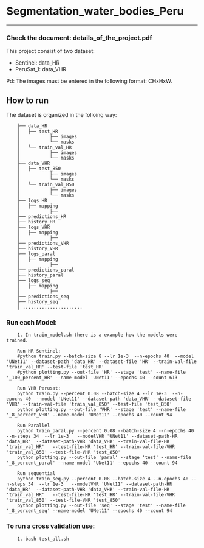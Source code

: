 # Segmentation_water_bodies_Peru
----------
### Check the document: details_of_the_project.pdf

This project consist of two dataset:
- Sentinel: data_HR
- PeruSat_1: data_VHR

Pd: The images must be entered in the following format: CHxHxW.

How to run
----------
The dataset is organized in the folloing way:


        ├── data_HR
        │   ├── test_HR
        │           ├── images
        │           └── masks
        │   └── train_val_HR
        │           ├── images
        │           └── masks
        ├── data_VHR
        │   ├── test_850
        │           ├── images
        │           └── masks
        │   └── train_val_850
        │           ├── images
        │           └── masks
        ├── logs_HR
        │   ├── mapping
        │           ├── 
        ├── predictions_HR
        ├── history_HR
        ├── logs_VHR
        │   ├── mapping
        │           ├── 
        ├── predictions_VHR
        ├── history_VHR
        ├── logs_paral
        │   ├── mapping
        │           ├── 
        ├── predictions_paral
        ├── history_paral
        ├── logs_seq
        │   ├── mapping
        │           ├── 
        ├── predictions_seq
        ├── history_seq
        │ ......................


### Run each Model:
        1. In train_model.sh there is a example how the models were trained.

        Run HR Sentinel:
        #python train.py --batch-size 8 --lr 1e-3  --n-epochs 40  --model 'UNet11' --dataset-path 'data_HR' --dataset-file 'HR' --train-val-file 'train_val_HR' --test-file 'test_HR'
        #python plotting.py --out-file 'HR' --stage 'test' --name-file '_100_percent_HR' --name-model 'UNet11' --epochs 40 --count 613

        Run VHR Perusat: 
        python train.py --percent 0.08 --batch-size 4 --lr 1e-3  --n-epochs 40  --model 'UNet11' --dataset-path 'data_VHR' --dataset-file 'VHR' --train-val-file 'train_val_850' --test-file 'test_850'
        python plotting.py --out-file 'VHR' --stage 'test' --name-file '_8_percent_VHR' --name-model 'UNet11' --epochs 40 --count 94
        
        Run Parallel
        python train_paral.py --percent 0.08 --batch-size 4 --n-epochs 40 --n-steps 34  --lr 1e-3   --modelVHR 'UNet11' --dataset-path-HR 'data_HR'  --dataset-path-VHR 'data_VHR' --train-val-file-HR 'train_val_HR'   --test-file-HR 'test_HR' --train-val-file-VHR 'train_val_850' --test-file-VHR 'test_850'
        python plotting.py --out-file 'paral' --stage 'test' --name-file '_8_percent_paral' --name-model 'UNet11' --epochs 40 --count 94

        Run sequential
        python train_seq.py --percent 0.08 --batch-size 4 --n-epochs 40 --n-steps 34  --lr 1e-3   --modelVHR 'UNet11' --dataset-path-HR 'data_HR'  --dataset-path-VHR 'data_VHR' --train-val-file-HR 'train_val_HR'   --test-file-HR 'test_HR' --train-val-file-VHR 'train_val_850' --test-file-VHR 'test_850'
        python plotting.py --out-file 'seq' --stage 'test' --name-file '_8_percent_seq' --name-model 'UNet11' --epochs 40 --count 94

### To run  a cross validation use:
        1. bash test_all.sh  
